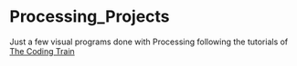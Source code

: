 # Processing_Projects

Just a few visual programs done with Processing following 
the tutorials of [The Coding Train](https://www.youtube.com/user/shiffman)
